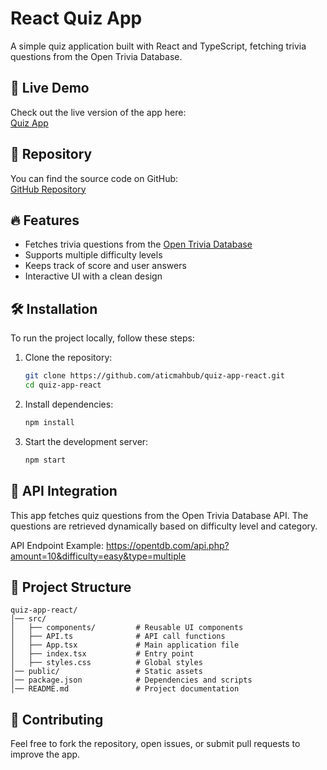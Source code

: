 # React Quiz App

A simple quiz application built with React and TypeScript, fetching trivia questions from the Open Trivia Database.

## 🚀 Live Demo

Check out the live version of the app here:  
[Quiz App](https://atics-quiz-app-react.netlify.app/)

## 📂 Repository

You can find the source code on GitHub:  
[GitHub Repository](https://github.com/aticmahbub/quiz-app-react.git)

## 🔥 Features

- Fetches trivia questions from the [Open Trivia Database](https://opentdb.com/)
- Supports multiple difficulty levels
- Keeps track of score and user answers
- Interactive UI with a clean design

## 🛠️ Installation

To run the project locally, follow these steps:

1. Clone the repository:

   ```sh
   git clone https://github.com/aticmahbub/quiz-app-react.git
   cd quiz-app-react
2. Install dependencies:


   ```sh
   npm install

3. Start the development server:

   ```sh
   npm start


## 🔗 API Integration
This app fetches quiz questions from the Open Trivia Database API. The questions are retrieved dynamically based on difficulty level and category.

 API Endpoint Example:
https://opentdb.com/api.php?amount=10&difficulty=easy&type=multiple

## 📁 Project Structure
```
quiz-app-react/
│── src/
│   ├── components/         # Reusable UI components
│   ├── API.ts              # API call functions
│   ├── App.tsx             # Main application file
│   ├── index.tsx           # Entry point
│   ├── styles.css          # Global styles
│── public/                 # Static assets
│── package.json            # Dependencies and scripts
│── README.md               # Project documentation
```

## 🤝 Contributing
Feel free to fork the repository, open issues, or submit pull requests to improve the app.
